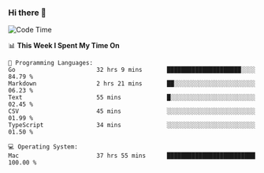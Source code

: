 ### Hi there 👋

<!--
**CrazyCollin/crazycollin** is a ✨ _special_ ✨ repository because its `README.md` (this file) appears on your GitHub profile.

Here are some ideas to get you started:

- 🔭 I’m currently working on ...
- 🌱 I’m currently learning ...
- 👯 I’m looking to collaborate on ...
- 🤔 I’m looking for help with ...
- 💬 Ask me about ...
- 📫 How to reach me: ...
- 😄 Pronouns: ...
- ⚡ Fun fact: ...
-->

<!--START_SECTION:waka-->
![Code Time](http://img.shields.io/badge/Code%20Time-4%2C953%20hrs%2053%20mins-blue)

📊 **This Week I Spent My Time On** 

```text
💬 Programming Languages: 
Go                       32 hrs 9 mins       █████████████████████░░░░   84.79 % 
Markdown                 2 hrs 21 mins       ██░░░░░░░░░░░░░░░░░░░░░░░   06.23 % 
Text                     55 mins             █░░░░░░░░░░░░░░░░░░░░░░░░   02.45 % 
CSV                      45 mins             ░░░░░░░░░░░░░░░░░░░░░░░░░   01.99 % 
TypeScript               34 mins             ░░░░░░░░░░░░░░░░░░░░░░░░░   01.50 % 

💻 Operating System: 
Mac                      37 hrs 55 mins      █████████████████████████   100.00 % 
```


<!--END_SECTION:waka-->
